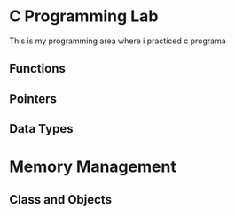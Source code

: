 # C Programming Lab
This is my programming area where i practiced c programa

## Functions
## Pointers
## Data Types
# Memory Management
## Class and Objects